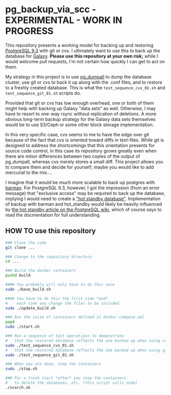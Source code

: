 # pg_backup_via_scc - EXPERIMENTAL - WORK IN PROGRESS

This repository presents a working model for backing up and restoring [PostgreSQL 9.3](https://www.postgresql.org/docs/9.3/static/index.html) with git or cvs.  I ultimately want to use this to back up the database for [Galaxy](https://galaxyproject.org/).  **Please use this repository at your own risk;** while I would welcome pull requests, I'm not certain how quickly I can get to act on them.

My strategy in this project is to use [pg_dumpall](https://www.postgresql.org/docs/9.3/static/backup-dump.html#BACKUP-DUMP-ALL) to dump the database cluster, use git or cvs to back it up along with the .conf files, and to restore to a freshly created database.  This is what the `test_sequence_cvs_01.sh` and `test_sequence_git_01.sh` scripts do.

Provided that git or cvs has low enough overhead, one or both of them might help with backing up Galaxy "data sets" as well.  Otherwise, I may have to resort to one-way rsync without replication of deletions.  A more obvious long-term backup strategy for the Galaxy data sets themselves would be to use S3/Ceph or some other block storage implementation.

In this very specific case, cvs seems to me to have the edge over git because of the fact that cvs is oriented toward diffs in text-files.  While git is designed to address the shortcomings that this orientation presents for source code control, in this case its repository grows greatly even when there are minor differences between two copies of the output of pg_dumpall, whereas cvs merely stores a small diff.  This project allows you to compare them and decide for yourself; maybe you would like to add mercurial to the mix....

I imagine that it would be much more scalable to back up postgres with [barman](http://docs.pgbarman.org/release/2.1/).
For PostgreSQL 9.3, however, I got the impression (from an error message) that "exclusive access" may be required to back up the database, implying I would need to create a ["hot standby database"](https://www.postgresql.org/docs/9.3/static/hot-standby.html).  Implementation of backup with barman and hot_standby would likely be heavily influenced by [the hot standby article on the PostgreSQL wiki](https://wiki.postgresql.org/wiki/Hot_Standby), which of course says to read the docmentation for full understanding.

## HOW TO use this repository

```bash
### Clone the code
git clone ...

### Change to the repository directory
cd ...

### Build the docker containers
pushd build

#### You probably will only have to do this once
sudo ./base_build.sh

#### You have to do this the first time *and* 
#    each time you change the files to be included
sudo ./update_build.sh

### Run the suite of containers defined in docker-compose.xml
popd
sudo ./start.sh

### Run a sequence of test operations to demonstrate 
#   that the restored database reflects the one backed up when using cvs
sudo ./test_sequence_cvs_01.sh
#   that the restored database reflects the one backed up when using git
sudo ./test_sequence_git_01.sh

### When you are done, stop the containers
sudo ./stop.sh

### For a fresh start *after* you stop the containers
#   to delete the databases, etc. (this script calls sudo)
./scorch.sh
```
